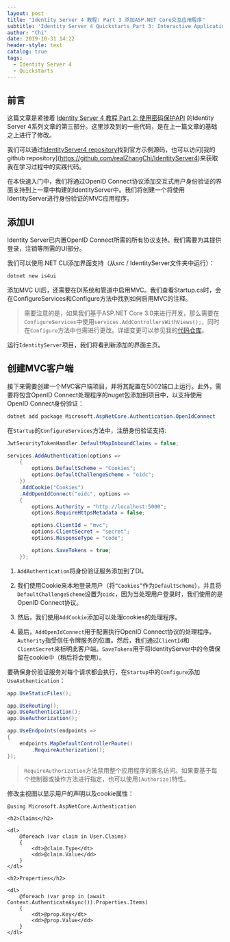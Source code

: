 ```yaml
---
layout: post
title: "Identity Server 4 教程: Part 3 添加ASP.NET Core交互应用程序"
subtitle: 'Identity Server 4 Quickstarts Part 3: Interactive Applications with ASP.NET Core'
author: "Chi"
date: 2019-10-31 14:22
header-style: text
catalog: true
tags:
  - Identity Server 4
  - Quickstarts
---
```


## 前言

这篇文章是紧接着 [Identity Server 4 教程 Part 2: 使用密码保护API](https://blog.zhangchi.fun/2019/10/12/using-passwords/) 的Identity Server 4系列文章的第三部分。这里涉及到的一些代码，是在上一篇文章的基础之上进行了修改。

我们可以通过[IdentityServer4 repository]("https://github.com/IdentityServer/IdentityServer4/blob/master/samples")找到官方示例源码，也可以访问[我的 github repository](https://github.com/realZhangChi/IdentityServer4)来获取我在学习过程中的实践代码。

在本快速入门中，我们将通过OpenID Connect协议添加交互式用户身份验证的界面支持到上一章中构建的IdentityServer中。我们将创建一个将使用IdentityServer进行身份验证的MVC应用程序。

## 添加UI

Identity Server已内置OpenID Connect所需的所有协议支持。我们需要为其提供登录，注销等所需的UI部分。

我们可以使用.NET CLI添加界面支持（从src / IdentityServer文件夹中运行）：

``` Powershell
dotnet new is4ui
```

添加MVC UI后，还需要在DI系统和管道中启用MVC。我们查看Startup.cs时，会在ConfigureServices和Configure方法中找到如何启用MVC的注释。

> 需要注意的是，如果我们基于ASP.NET Core 3.0来进行开发，那么需要在`ConfigureServices`中使用`services.AddControllersWithViews();`，同时在`Configure`方法中也需进行更改。详细变更可以参见我的[代码仓库](https://github.com/realZhangChi/IdentityServer4)。

运行`IdentityServer`项目，我们将看到新添加的界面主页。

## 创建MVC客户端

接下来需要创建一个MVC客户端项目，并将其配置在5002端口上运行。此外，需要将包含OpenID Connect处理程序的nuget包添加到项目中，以支持使用OpenID Connect身份验证：

``` Powershell
dotnet add package Microsoft.AspNetCore.Authentication.OpenIdConnect
```

在`Startup`的`ConfigureServices`方法中，注册身份验证支持:

``` C#
JwtSecurityTokenHandler.DefaultMapInboundClaims = false;

services.AddAuthentication(options =>
    {
        options.DefaultScheme = "Cookies";
        options.DefaultChallengeScheme = "oidc";
    })
    .AddCookie("Cookies")
    .AddOpenIdConnect("oidc", options =>
    {
        options.Authority = "http://localhost:5000";
        options.RequireHttpsMetadata = false;

        options.ClientId = "mvc";
        options.ClientSecret = "secret";
        options.ResponseType = "code";

        options.SaveTokens = true;
    });
```

1. `AddAuthentication`将身份验证服务添加到了DI。

2. 我们使用Cookie来本地登录用户（将`“Cookies”`作为`DefaultScheme`），并且将`DefaultChallengeScheme`设置为`oidc`，因为当处理用户登录时，我们使用的是OpenID Connect协议。

3. 然后，我们使用`AddCookie`添加可以处理cookies的处理程序。

4. 最后，`AddOpenIdConnect`用于配置执行OpenID Connect协议的处理程序。`Authority`指受信任令牌服务的位置。然后，我们通过`ClientId`和`ClientSecret`来标明此客户端。`SaveTokens`用于将IdentityServer中的令牌保留在cookie中（稍后将会使用）。

要确保身份验证服务对每个请求都会执行，在`Startup`中的`Configure`添加`UseAuthentication`：

``` C#
app.UseStaticFiles();

app.UseRouting();
app.UseAuthentication();
app.UseAuthorization();

app.UseEndpoints(endpoints =>
{
    endpoints.MapDefaultControllerRoute()
        .RequireAuthorization();
});
```

> `RequireAuthorization`方法禁用整个应用程序的匿名访问。如果要基于每个控制器或操作方法进行指定，也可以使用`[Authorize]`特性。

修改主视图以显示用户的声明以及cookie属性：

``` cshtml
@using Microsoft.AspNetCore.Authentication

<h2>Claims</h2>

<dl>
    @foreach (var claim in User.Claims)
    {
        <dt>@claim.Type</dt>
        <dd>@claim.Value</dd>
    }
</dl>

<h2>Properties</h2>

<dl>
    @foreach (var prop in (await Context.AuthenticateAsync()).Properties.Items)
    {
        <dt>@prop.Key</dt>
        <dd>@prop.Value</dd>
    }
</dl>
```

